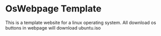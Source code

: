 # OsWebpage Template
This is a template website for a linux operating system. All download os buttons in webpage will download ubuntu.iso
